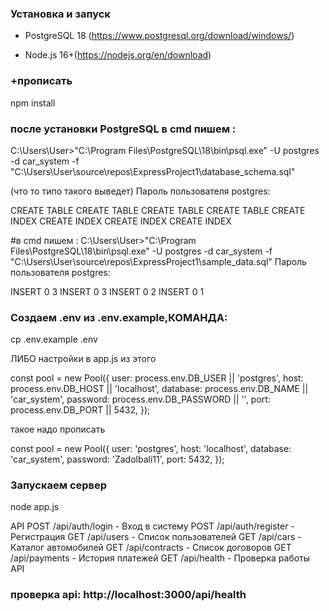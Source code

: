 ### Установка и запуск

- PostgreSQL 18 (https://www.postgresql.org/download/windows/)

- Node.js 16+(https://nodejs.org/en/download)
### +прописать
npm install

### после установки PostgreSQL в cmd пишем :
C:\Users\User>"C:\Program Files\PostgreSQL\18\bin\psql.exe" -U postgres -d car_system -f "C:\Users\User\source\repos\ExpressProject1\database_schema.sql"

(что то типо такого выведет)
Пароль пользователя postgres:

CREATE TABLE
CREATE TABLE
CREATE TABLE
CREATE TABLE
CREATE INDEX
CREATE INDEX
CREATE INDEX
CREATE INDEX

#в cmd пишем :
C:\Users\User>"C:\Program Files\PostgreSQL\18\bin\psql.exe" -U postgres -d car_system -f "C:\Users\User\source\repos\ExpressProject1\sample_data.sql"
Пароль пользователя postgres:

INSERT 0 3
INSERT 0 3
INSERT 0 2
INSERT 0 1


### Создаем .env из .env.example,КОМАНДА: 
cp .env.example .env

ЛИБО
 настройки в app.js из этого

const pool = new Pool({
    user: process.env.DB_USER || 'postgres',
    host: process.env.DB_HOST || 'localhost',
    database: process.env.DB_NAME || 'car_system',
    password: process.env.DB_PASSWORD || '',
    port: process.env.DB_PORT || 5432,
});

такое надо прописать

const pool = new Pool({
    user: 'postgres',
    host: 'localhost',
    database: 'car_system',
    password: 'Zadolbali11',
    port: 5432,
});



### Запускаем сервер
node app.js


API
POST /api/auth/login - Вход в систему
POST /api/auth/register - Регистрация
GET /api/users - Список пользователей
GET /api/cars - Каталог автомобилей
GET /api/contracts - Список договоров
GET /api/payments - История платежей
GET /api/health - Проверка работы API

### проверка api: http://localhost:3000/api/health


